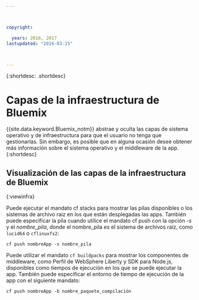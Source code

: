 ```yaml
---



copyright:

  years: 2016, 2017
lastupdated: "2016-03-15"



---
```


{:shortdesc: .shortdesc}

# Capas de la infraestructura de Bluemix



{{site.data.keyword.Bluemix_notm}} abstrae y oculta las capas de sistema operativo y de infraestructura para que el usuario no tenga que gestionarlas. Sin embargo, es posible que en alguna ocasión desee obtener más información sobre el sistema operativo y el middleware de la app.
{:shortdesc}

## Visualización de las capas de la infraestructura de Bluemix
{:viewinfra}

Puede ejecutar el mandato cf stacks para mostrar las pilas disponibles o los sistemas de archivo raíz en los que están desplegadas las apps. También puede especificar la pila cuando utilice el mandato cf push con la opción *-s* y el *nombre_pila*, donde el nombre_pila es el sistema de archivos raíz, como `lucid64` o `cflinuxfs2`:
```
cf push nombreApp -s nombre_pila
```
Puede utilizar el mandato `cf buildpacks` para mostrar los componentes de middleware, como Perfil de WebSphere Liberty y SDK para Node.js, disponibles como tiempos de ejecución en los que se puede ejecutar la app. También puede especificar el entorno de tiempo de ejecución de la app con el siguiente mandato:
```
cf push nombreApp -b nombre_paquete_compilación
```
